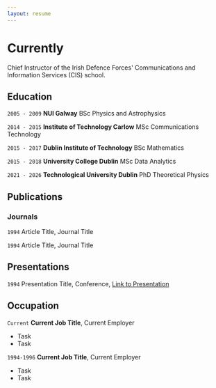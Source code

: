 ```yaml
---
layout: resume
---
```

# Currently

Chief Instructor of the Irish Defence Forces' Communications and Information Services (CIS) school.

## Education

`2005 - 2009`
__NUI Galway__
BSc Physics and Astrophysics

`2014 - 2015`
__Institute of Technology Carlow__
MSc Communications Technology 

`2015 - 2017`
__Dublin Institute of Technology__
BSc Mathematics

`2015 - 2018`
__University College Dublin__
MSc Data Analytics

`2021 - 2026`
__Technological University Dublin__
PhD Theoretical Physics

## Publications

<!-- A list is also available [online](https://scholar.google.co.uk/citations?user=LTOTl0YAAAAJ) -->

### Journals

`1994`
Article Title, Journal Title

`1994`
Article Title, Journal Title


## Presentations

`1994`
Presentation Title, Conference, <a href="https://MyWebsite.tld/presentation1">Link to Presentation</a>


## Occupation

`Current`
__Current Job Title__, Current Employer 

- Task
- Task

`1994-1996`
__Current Job Title__, Current Employer 

- Task
- Task



<!-- ### Footer

Last updated: May 2013 -->


